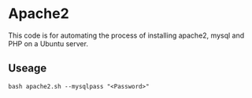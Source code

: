 # Apache2

This code is for automating the process of installing apache2, mysql and PHP on a Ubuntu server.

## Useage

```
bash apache2.sh --mysqlpass "<Password>"
```
